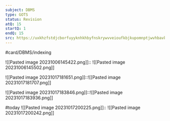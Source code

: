 ```yaml
---
subject: DBMS
type: GOTS
status: Revision
atQ: 15
startQ: 1
endQ: 15
src: https://uxkhzfstdjcborfuyyknhkhbyfnskrywvveioufkbjkupomnptjwvhbavkysuhi.vercel.app/gateoverflow.in/quiz/results.html?exam_id=386
---
```


#card/DBMS/indexing

![[Pasted image 20231006145422.png]]:: ![[Pasted image 20231006145502.png]] <!--SR:!2023-12-31,50,292-->

![[Pasted image 20231017181651.png]]::![[Pasted image 20231017181707.png]] <!--SR:!2024-01-27,56,272-->

![[Pasted image 20231017183846.png]]::![[Pasted image 20231017183936.png]] <!--SR:!2023-12-10,30,270-->

#today ![[Pasted image 20231017200225.png]]:: ![[Pasted image 20231017200242.png]] <!--SR:!2023-10-28,3,252-->